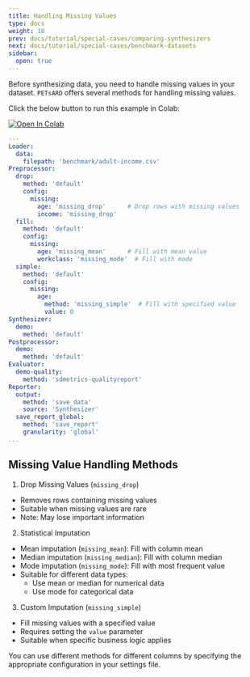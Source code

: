 ```yaml
---
title: Handling Missing Values
type: docs
weight: 18
prev: docs/tutorial/special-cases/comparing-synthesizers
next: docs/tutorial/special-cases/benchmark-datasets
sidebar:
  open: true
---
```



Before synthesizing data, you need to handle missing values in your dataset. `PETsARD` offers several methods for handling missing values.

Click the below button to run this example in Colab:

[![Open In Colab](https://colab.research.google.com/assets/colab-badge.svg)](https://colab.research.google.com/github/nics-tw/petsard/blob/main/demo/handling-missing-values.ipynb)

```yaml
---
Loader:
  data:
    filepath: 'benchmark/adult-income.csv'
Preprocessor:
  drop:
    method: 'default'
    config:
      missing:
        age: 'missing_drop'      # Drop rows with missing values
        income: 'missing_drop'
  fill:
    method: 'default'
    config:
      missing:
        age: 'missing_mean'      # Fill with mean value
        workclass: 'missing_mode'  # Fill with mode
  simple:
    method: 'default'
    config:
      missing:
        age:
          method: 'missing_simple'  # Fill with specified value
          value: 0
Synthesizer:
  demo:
    method: 'default'
Postprocessor:
  demo:
    method: 'default'
Evaluator:
  demo-quality:
    method: 'sdmetrics-qualityreport'
Reporter:
  output:
    method: 'save_data'
    source: 'Synthesizer'
  save_report_global:
    method: 'save_report'
    granularity: 'global'
...
```

## Missing Value Handling Methods

1. Drop Missing Values (`missing_drop`)

  - Removes rows containing missing values
  - Suitable when missing values are rare
  - Note: May lose important information

2. Statistical Imputation

  - Mean imputation (`missing_mean`): Fill with column mean
  - Median imputation (`missing_median`): Fill with column median
  - Mode imputation (`missing_mode`): Fill with most frequent value
  - Suitable for different data types:
    - Use mean or median for numerical data
    - Use mode for categorical data

3. Custom Imputation (`missing_simple`)

  - Fill missing values with a specified value
  - Requires setting the `value` parameter
  - Suitable when specific business logic applies

You can use different methods for different columns by specifying the appropriate configuration in your settings file.